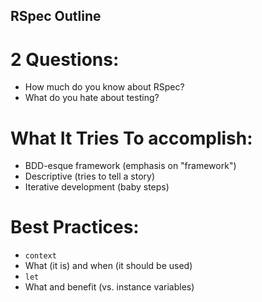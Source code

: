 RSpec Outline
-----------

# 2 Questions:
 - How much do you know about RSpec?
 - What do you hate about testing?

# What It Tries To accomplish:
 - BDD-esque framework (emphasis on "framework")
  - Descriptive (tries to tell a story)
 - Iterative development (baby steps)

# Best Practices:
 - `context`
  - What (it is) and when (it should be used)
 - `let`
  - What and benefit (vs. instance variables)
